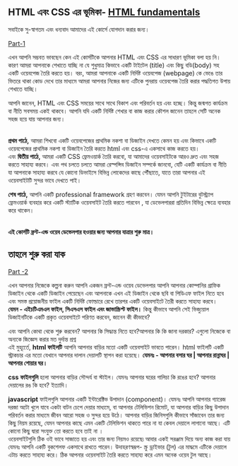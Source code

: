 ## HTML এবং CSS এর ভূমিকা- [HTML fundamentals](https://www.youtube.com/watch?v=1cZtdKNB9jo&list=PLAwxTw4SYaPmd5v7c9i883AwqVZquegHM)
সবাইকে সু-স্বাগতম এবং ধন্যবাদ আমাদের এই কোর্সে যোগদান করার জন্য।<br>

[Part-1](https://youtu.be/1cZtdKNB9jo)

এখন আপনি সম্ভবত ভাবছেন কেন এই কোর্সটিকে আপনার HTML এবং CSS এর সাধারণ ভূমিকা বলা হয় নি।
কারণ আমরা আপনাকে শেখাতে যাচ্ছি না যে শুধুমাত্র কিভাবে একটি টাইটেল (title) এবং কিছু বডি(body) সহ একটি ওয়েবপেজ তৈরি করতে হয়। বরং, আমরা আপনাকে একটি নির্দিষ্ট ওয়েবপেজ (webpage) কে ভেঙে তার ভিতরে থাকা কোড দেখে তার মাধ্যমে  আমরা আপনার নিজের জন্য এটিকে পুনরায় ওয়েবপেজ তৈরি করার পদ্ধতিগত উপায় শেখাতে যাচ্ছি। 

আপনি জানেন, HTML এবং CSS সময়ের সাথে সাথে বিকাশ এবং পরিবর্তন হয় এবং হচ্ছে। কিন্তু জন্মগত কার্যক্রম বা নীতি সবসময় একই থাকবে। আপনি যদি একটি নির্দিষ্ট শেখার বা কাজ করার কৌশল জানেন তাহলে সেটি  অনেক সহজ হয়ে যায় আপনার জন্য। 

<br><strong>প্রথম পাঠে,</strong> আমরা শিখবো একটি ওয়েবপেজের প্রাথমিক নকশা বা ডিজাইন দেখতে কেমন হয় এবং কিভাবে একটি ওয়েবপেজের প্রাথমিক নকশা বা ডিজাইন  তৈরি করতে html এবং css-এ একসাথে কাজ করতে হয়।
<br>এবং <strong>দ্বিতীয় পাঠে,</strong>  আমরা একটি CSS ফ্রেমওয়ার্ক তৈরি করবো, যা আমাদের ওয়েবসাইটকে আরও দ্রুত এবং সহজ করতে সাহায্য করবে।
এবং পথ চলতে চলতে আমরা রেস্পন্সিব ডিজাইন সম্পর্কে জানবো, যেটি একটি কার্যক্রম বা নীতি যা আপনাকে সাহায্য করবে যে কোনো ডিভাইসে বিভিন্ন লোকেদের কাছে পৌঁছাতে, যাতে তারা আপনার এই ওয়েবসাইটটি  সুন্দর ভাবে দেখতে পাই।

<strong>শেষ পাঠে,</strong> আপনি একটি professional framework গ্রহণ করবেন। যেমন আপনি টুইটারের বুটস্ট্র্যাপ ফ্রেমওয়ার্ক ব্যবহার করে একটি স্ট্যাটিক ওয়েবসাইট তৈরি করতে পারবেন , যা ডেভেলপাররা প্রতিদিন বিভিন্ন ক্ষেত্রে ব্যবহার করে থাকেন।

<br><strong>এই কোর্সটি ফ্রন্ট-এন্ড ওয়েব ডেভেলপার হওয়ার জন্য আপনার যাত্রার শুরু মাত্র।</strong>

## তাহলে শুরু করা যাক 
[Part -2](https://youtu.be/xIOeccZZ-5g)

এখন আপনার নিজেকে কল্পনা করুন আপনি একজন ফ্রন্ট-এন্ড ওয়েব ডেভেলপার আপনি আপনার কোম্পানির গ্রাফিক ডিজাইন থেকে একটি ডিজাইন পেয়েছেন এবং আপনাকে এখন এই ডিজাইন থেকে ছবি বা পিডিএফ ফাইল নিতে হবে এবং সমস্ত প্রয়োজনীয় ফাইল একটি নির্দিষ্ট ফোল্ডারে রেখে তারপর একটি ওয়েবসাইটে  তৈরী করতে সাহায্য করবে। <br> <strong>যেমন - এইচটিএমএল ফাইল, সিএসএস ফাইল এবং জাভাস্ক্রিপ্ট ফাইল।</strong>
কিন্তু কীভাবে আপনি সেই ভিজ্যুয়াল ডিজাইনটিকে একটি প্রকৃত ওয়েবসাইটে পরিণত করবেন, জানেন কী কীভাবে?

এবং আপনি কোথা থেকে শুরু করবেন? আপনার কি সিদ্ধান্ত নিতে হবে?আপনার কি কি জানা দরকার? এগুলো নিজেকে বা অন্যকে জিজ্ঞেস করার মত দুর্দান্ত প্রশ্ন
<br>এই মুহূর্তেে, <strong>html ফাইলটি</strong> আপনি আপনার বাড়ির মতো একটি ওয়েবসাইট ভাবতে পারেন। html ফাইলটি একটি স্ট্রাকচার এর মতো যেখানে আপনার দালান দেয়ালটি স্থাপন করা হয়েছে।  <strong>যেমনঃ - আপনার বসার ঘর | আপনার রান্নাঘর | আপনার শোয়ার ঘর। </strong>

<strong> css ফাইলগুলি </strong> হলো আপনার বাড়ির সৌন্দর্য বা স্টাইল।
যেমনঃ  আপনার ঘরের গালিচা কি রঙের হবে? আপনার দেয়ালের রঙ কি হবে? ইত্যাদি।  

<strong>javascript</strong> ফাইলগুলি আপনার একটি ইন্টারেক্টিভ উপাদান (component)। 
যেমনঃ আপনি আপনার গ্যারেজ দরজা অটো খুলে যাবে একটা বাটন চেপে দেয়ার মাধ্যমে, বা আপনার টেলিভিশন রিমোট, যা আপনার বাড়ির কিছু উপাদান পরিবর্তন করার মাধ্যমে জীবন আরো সহজ ও সুন্দর হয়ে উঠে। 
আপনার বাড়ির জিনিসগুলি কীভাবে সাঁজাবেন তার জন্য কিছু নিয়ম রয়েছে, যেমন আপনার কাছে এমন একটি টেলিভিশন থাকতে পারে না যা কেবল দেয়ালে লাগানো আছে। এটি কোনো কিছু দ্বারা সংযুক্ত তো করতে হবে তাই না ।<br>
ওয়েবসাইটগুলি ঠিক ওই ভাবে সাজাতে হয় এবং তার জন্য নিয়মও রয়েছে৷ আবার একই সরঞ্জাম দিয়ে অন্য কাজ করা যায় যেমনঃ আপনি একটি বুকশেলফ একসাথে রাখতে পারেন। উদাহরণস্বরূপ- স্ক্রু ড্রাইভার (টুল) এর মাদ্ধমে এটিকে দেয়ালে এটাচ করতে সাহায্য করে। ঠিক আপনার ওয়েবসাইট তৈরি করতে সাহায্য করে এমন অনেক ওয়েব টুল আছে।
